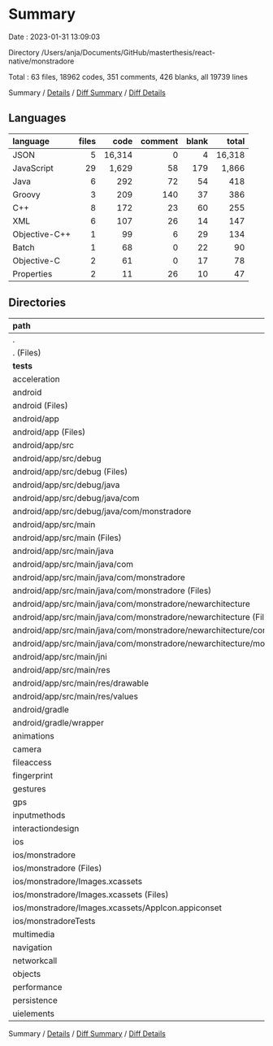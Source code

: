 # Summary

Date : 2023-01-31 13:09:03

Directory /Users/anja/Documents/GitHub/masterthesis/react-native/monstradore

Total : 63 files,  18962 codes, 351 comments, 426 blanks, all 19739 lines

Summary / [Details](details.md) / [Diff Summary](diff.md) / [Diff Details](diff-details.md)

## Languages
| language | files | code | comment | blank | total |
| :--- | ---: | ---: | ---: | ---: | ---: |
| JSON | 5 | 16,314 | 0 | 4 | 16,318 |
| JavaScript | 29 | 1,629 | 58 | 179 | 1,866 |
| Java | 6 | 292 | 72 | 54 | 418 |
| Groovy | 3 | 209 | 140 | 37 | 386 |
| C++ | 8 | 172 | 23 | 60 | 255 |
| XML | 6 | 107 | 26 | 14 | 147 |
| Objective-C++ | 1 | 99 | 6 | 29 | 134 |
| Batch | 1 | 68 | 0 | 22 | 90 |
| Objective-C | 2 | 61 | 0 | 17 | 78 |
| Properties | 2 | 11 | 26 | 10 | 47 |

## Directories
| path | files | code | comment | blank | total |
| :--- | ---: | ---: | ---: | ---: | ---: |
| . | 63 | 18,962 | 351 | 426 | 19,739 |
| . (Files) | 10 | 16,449 | 9 | 20 | 16,478 |
| __tests__ | 1 | 7 | 4 | 4 | 15 |
| acceleration | 1 | 30 | 0 | 7 | 37 |
| android | 24 | 808 | 286 | 192 | 1,286 |
| android (Files) | 4 | 128 | 35 | 37 | 200 |
| android/app | 19 | 675 | 251 | 154 | 1,080 |
| android/app (Files) | 1 | 155 | 131 | 31 | 317 |
| android/app/src | 18 | 520 | 120 | 123 | 763 |
| android/app/src/debug | 2 | 71 | 8 | 9 | 88 |
| android/app/src/debug (Files) | 1 | 11 | 0 | 3 | 14 |
| android/app/src/debug/java | 1 | 60 | 8 | 6 | 74 |
| android/app/src/debug/java/com | 1 | 60 | 8 | 6 | 74 |
| android/app/src/debug/java/com/monstradore | 1 | 60 | 8 | 6 | 74 |
| android/app/src/main | 16 | 449 | 112 | 114 | 675 |
| android/app/src/main (Files) | 1 | 31 | 0 | 3 | 34 |
| android/app/src/main/java | 5 | 232 | 64 | 48 | 344 |
| android/app/src/main/java/com | 5 | 232 | 64 | 48 | 344 |
| android/app/src/main/java/com/monstradore | 5 | 232 | 64 | 48 | 344 |
| android/app/src/main/java/com/monstradore (Files) | 2 | 97 | 26 | 18 | 141 |
| android/app/src/main/java/com/monstradore/newarchitecture | 3 | 135 | 38 | 30 | 203 |
| android/app/src/main/java/com/monstradore/newarchitecture (Files) | 1 | 83 | 20 | 14 | 117 |
| android/app/src/main/java/com/monstradore/newarchitecture/components | 1 | 22 | 8 | 7 | 37 |
| android/app/src/main/java/com/monstradore/newarchitecture/modules | 1 | 30 | 10 | 9 | 49 |
| android/app/src/main/jni | 7 | 167 | 23 | 56 | 246 |
| android/app/src/main/res | 3 | 19 | 25 | 7 | 51 |
| android/app/src/main/res/drawable | 1 | 11 | 23 | 3 | 37 |
| android/app/src/main/res/values | 2 | 8 | 2 | 4 | 14 |
| android/gradle | 1 | 5 | 0 | 1 | 6 |
| android/gradle/wrapper | 1 | 5 | 0 | 1 | 6 |
| animations | 1 | 79 | 0 | 5 | 84 |
| camera | 2 | 321 | 22 | 34 | 377 |
| fileaccess | 1 | 56 | 0 | 7 | 63 |
| fingerprint | 1 | 30 | 0 | 8 | 38 |
| gestures | 1 | 22 | 0 | 5 | 27 |
| gps | 1 | 26 | 0 | 5 | 31 |
| inputmethods | 1 | 37 | 0 | 4 | 41 |
| interactiondesign | 1 | 123 | 0 | 9 | 132 |
| ios | 7 | 270 | 7 | 53 | 330 |
| ios/monstradore | 6 | 217 | 7 | 39 | 263 |
| ios/monstradore (Files) | 4 | 158 | 7 | 37 | 202 |
| ios/monstradore/Images.xcassets | 2 | 59 | 0 | 2 | 61 |
| ios/monstradore/Images.xcassets (Files) | 1 | 6 | 0 | 1 | 7 |
| ios/monstradore/Images.xcassets/AppIcon.appiconset | 1 | 53 | 0 | 1 | 54 |
| ios/monstradoreTests | 1 | 53 | 0 | 14 | 67 |
| multimedia | 1 | 69 | 0 | 5 | 74 |
| navigation | 2 | 59 | 0 | 11 | 70 |
| networkcall | 1 | 34 | 0 | 6 | 40 |
| objects | 1 | 62 | 0 | 9 | 71 |
| performance | 2 | 75 | 23 | 12 | 110 |
| persistence | 1 | 58 | 0 | 7 | 65 |
| uielements | 3 | 347 | 0 | 23 | 370 |

Summary / [Details](details.md) / [Diff Summary](diff.md) / [Diff Details](diff-details.md)